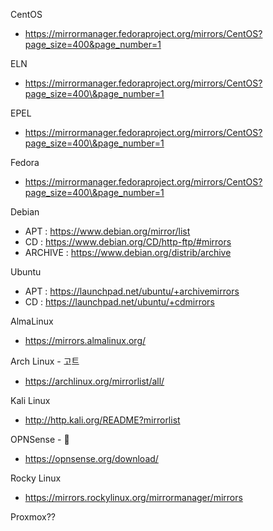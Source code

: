 CentOS

* https://mirrormanager.fedoraproject.org/mirrors/CentOS?page_size=400&page_number=1

ELN

* https://mirrormanager.fedoraproject.org/mirrors/CentOS?page_size=400\&page_number=1

EPEL
* https://mirrormanager.fedoraproject.org/mirrors/CentOS?page_size=400\&page_number=1

Fedora
* https://mirrormanager.fedoraproject.org/mirrors/CentOS?page_size=400\&page_number=1

Debian
* APT : <https://www.debian.org/mirror/list>
* CD : <https://www.debian.org/CD/http-ftp/#mirrors>
* ARCHIVE : <https://www.debian.org/distrib/archive>

Ubuntu
* APT : <https://launchpad.net/ubuntu/+archivemirrors>
* CD : <https://launchpad.net/ubuntu/+cdmirrors>

AlmaLinux
* <https://mirrors.almalinux.org/>

Arch Linux - 고트
* <https://archlinux.org/mirrorlist/all/>

Kali Linux
* <http://http.kali.org/README?mirrorlist>

OPNSense - 🤮
* <https://opnsense.org/download/>

Rocky Linux
* https://mirrors.rockylinux.org/mirrormanager/mirrors

Proxmox??

